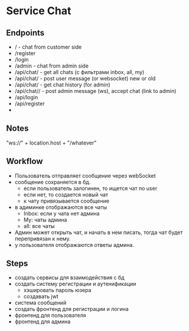 # Service Chat

## Endpoints
- / - chat from customer side
- /register
- /login
- /admin - chat from admin side
- /api/chat/ - get all chats (с фильтрами inbox, all, my)
- /api/chat/ - post user message (or websocket) new or old
- /api/chat/<id> - get chat history (for admin)
- /api/chat/<id>/ - post admin message (ws), accept chat (link to admin)
- /api/login
- /api/register
- 


## Notes
"ws://" + location.host + "/whatever"

## Workflow
- Пользователь отправляет сообщение через webSocket 
- сообщение сохраняется в бд. 
  - если пользователь залогинен, то ищется чат по user
  - если нет, то создается новый чат
  - к чату привязывается сообщение
- в адиминке отображаются все чаты
  - Inbox: если у чата нет админа
  - My: чаты админа
  - all: все чаты
- Админ может открыть чат, и начать в нем писать, 
тогда чат будет перепривязан к нему.
- у пользователя отображаются ответы админа.

## Steps 
- создать сервисы для взаимодействия с бд
- создать систему регистрации и аутенификации
  - хэшировать пароль юзера
  - создавать jwt
- система сообщений
- создать фронтенд для регистрации и логина
- фронтенд для пользователя
- фронтенд для админа